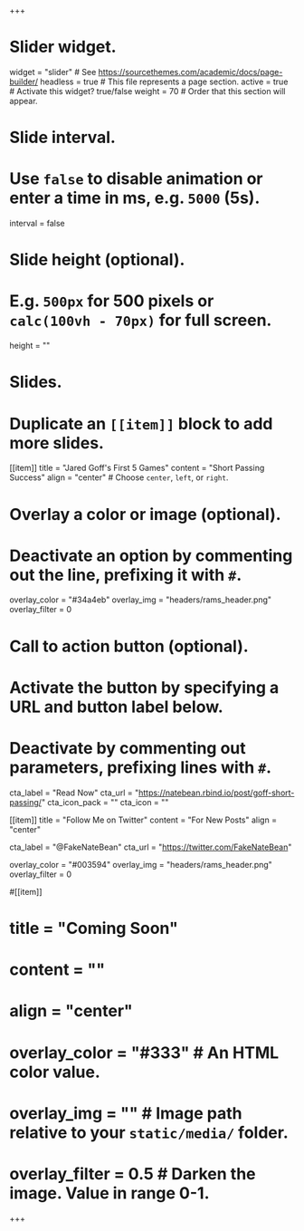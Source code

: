 +++
# Slider widget.
widget = "slider"  # See https://sourcethemes.com/academic/docs/page-builder/
headless = true  # This file represents a page section.
active = true  # Activate this widget? true/false
weight = 70 # Order that this section will appear.

# Slide interval.
# Use `false` to disable animation or enter a time in ms, e.g. `5000` (5s).
interval = false

# Slide height (optional).
# E.g. `500px` for 500 pixels or `calc(100vh - 70px)` for full screen.
height = ""

# Slides.
# Duplicate an `[[item]]` block to add more slides.
[[item]]
  title = "Jared Goff's First 5 Games"
  content = "Short Passing Success"
  align = "center"  # Choose `center`, `left`, or `right`.

  # Overlay a color or image (optional).
  #   Deactivate an option by commenting out the line, prefixing it with `#`.
  overlay_color = "#34a4eb"
  overlay_img = "headers/rams_header.png" 
  overlay_filter = 0  

  # Call to action button (optional).
  #   Activate the button by specifying a URL and button label below.
  #   Deactivate by commenting out parameters, prefixing lines with `#`.
  cta_label = "Read Now"
  cta_url = "https://natebean.rbind.io/post/goff-short-passing/"
  cta_icon_pack = ""
  cta_icon = ""

[[item]]
  title = "Follow Me on Twitter"
  content = "For New Posts"
  align = "center"
  
  cta_label = "@FakeNateBean"
  cta_url = "https://twitter.com/FakeNateBean"

  overlay_color = "#003594"
  overlay_img = "headers/rams_header.png" 
  overlay_filter = 0

#[[item]]
#  title = "Coming Soon"
#  content = ""
#  align = "center"
#
#  overlay_color = "#333"  # An HTML color value.
#  overlay_img = ""  # Image path relative to your `static/media/` folder.
#  overlay_filter = 0.5  # Darken the image. Value in range 0-1.
+++
